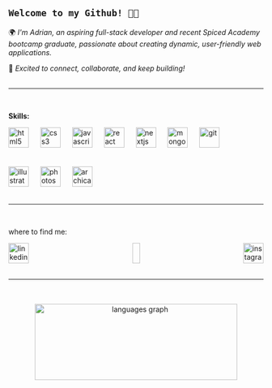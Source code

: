 ## `Welcome to my Github! 😶‍🌫️`

🌍 *I'm Adrian, an aspiring full-stack developer and recent Spiced Academy bootcamp graduate, passionate about creating dynamic, user-friendly web applications.*

🚀 *Excited to connect, collaborate, and keep building!*
<br />
<br />
<hr>
<br />

**Skills:**

<div align="left">
  <img src="https://cdn.jsdelivr.net/gh/devicons/devicon/icons/html5/html5-original.svg" height="40" alt="html5" />
   <img width="15" />
  <img src="https://cdn.jsdelivr.net/gh/devicons/devicon/icons/css3/css3-original.svg" height="40" alt="css3"  />
     <img width="15" />
  <img src="https://cdn.jsdelivr.net/gh/devicons/devicon/icons/javascript/javascript-original.svg" height="40" alt="javascript"  />
     <img width="15" />
  <img src="https://cdn.jsdelivr.net/gh/devicons/devicon/icons/react/react-original.svg" height="40" alt="react"  />
     <img width="15" />
  <img src="https://cdn.jsdelivr.net/gh/devicons/devicon/icons/nextjs/nextjs-original.svg" height="40" alt="nextjs"  />
     <img width="15" />
  <img src="https://cdn.jsdelivr.net/gh/devicons/devicon/icons/mongodb/mongodb-original.svg" height="40" alt="mongodb"  />
     <img width="15" />
  <img src="https://cdn.jsdelivr.net/gh/devicons/devicon/icons/git/git-original.svg" height="40" alt="git"  />
</div>
  <br />
  <br />
  <div align="left">
      <img src="https://upload.wikimedia.org/wikipedia/commons/a/af/Adobe_Photoshop_CC_icon.svg" height="40" alt="illustrator logo"  />
     <img width="15" />
  <img src="https://cdn.jsdelivr.net/gh/devicons/devicon/icons/illustrator/illustrator-plain.svg" height="40" alt="photoshop logo"  />
     <img width="15" />
      <img src="https://findvectorlogo.com/wp-content/uploads/2022/04/archicad-vector-logo-2022.png" height="40" alt="archicad"  />

  </div>
<br>
<hr>
<br>
<p>where to find me:</p>
<div style="display: flex; justify-content: space-between; align="center;">
  <a href="https://www.linkedin.com/in/adrian-ricken/" target="_blank">
    <img src="https://upload.wikimedia.org/wikipedia/commons/8/81/LinkedIn_icon.svg" height="40" alt="linkedin"  />
  </a>
  <img width="15" />
  <a href="https://www.instagram.com/adrianoparmigiano/" target="_blank">
    <img src="https://raw.githubusercontent.com/maurodesouza/profile-readme-generator/master/src/assets/icons/social/instagram/default.svg" height="40" alt="instagram"  />
  </a>
</div>
<br>
<hr>
<br>
<br>
<div align="center";>
  <img src="https://github-readme-stats.vercel.app/api/top-langs?username=adrianricken&locale=en&hide_title=false&layout=compact&card_width=320&langs_count=5&theme=default&hide_border=false&order=2" height="150" width="400" alt="languages graph"  />
</div>

###

###

###


###
